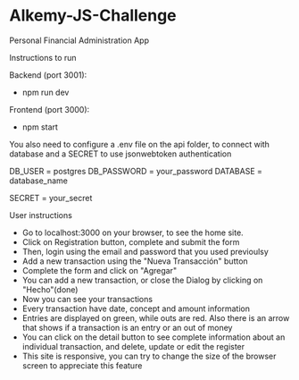 # Alkemy-JS-Challenge
Personal Financial Administration App

Instructions to run

Backend (port 3001):

- npm run dev

Frontend (port 3000):

- npm start

You also need to configure a .env file on the api folder, to connect with database and a SECRET to
use jsonwebtoken authentication

DB_USER = postgres
DB_PASSWORD = your_password
DATABASE = database_name

SECRET = your_secret

User instructions

- Go to localhost:3000 on your browser, to see the home site. 
- Click on Registration button, complete and submit the form
- Then, login using the email and password that you used previoulsy
- Add a new transaction using the "Nueva Transacción" button
- Complete the form and click on "Agregar"
- You can add a new transaction, or close the Dialog by clicking on "Hecho"(done)
- Now you can see your transactions
- Every transaction have date, concept and amount information
- Entries are displayed on green, while outs are red. Also there is an arrow that
shows if a transaction is an entry or an out of money
- You can click on the detail button to see complete information about an individual transaction, and 
delete, update or edit the register
- This site is responsive, you can try to change the size of the browser screen to appreciate this feature
